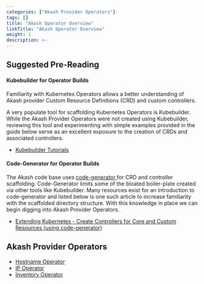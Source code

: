 ```yaml
---
categories: ["Akash Provider Operators"]
tags: []
title: "Akash Operator Overview"
linkTitle: "Akash Operator Overview"
weight: 1
description: >-
---
```


## Suggested Pre-Reading

#### Kubebuilder for Operator Builds

Familiarity with Kubernetes Operators allows a better understanding of Akash provider Custom Resource Definitions (CRD) and custom controllers.

A very populate tool for scaffolding Kubernetes Operators is Kubebuilder. While the Akash Provider Operators were not created using Kubebuilder, reviewing this tool and experimenting with simple examples provided in the guide below serve as an excellent exposure to the creation of CRDs and associated controllers.

- [Kubebuilder Tutorials](https://book.kubebuilder.io/introduction.html)

#### Code-Generator for Operator Builds

The Akash code base uses [code-generator ](https://github.com/kubernetes/code-generator) for CRD and controller scaffolding. Code-Generator limits some of the bloated boiler-plate created via other tools like Kubebuilder. Many resources exist for an introduction to code-generator and listed below is one such article to increase familiarity with the scaffolded directory structure. With this knowledge in place we can begin digging into Akash Provider Operators.

- [Extending Kubernetes - Create Controllers for Core and Custom Resources (using code-generator)](https://trstringer.com/extending-k8s-custom-controllers/)

## Akash Provider Operators

- [Hostname Operator](/docs/akash-provider-operators/akash-operator-overview/hostname-operator-for-ingress-controller/hostname-operator-for-ingress-controller/)
- [IP Operator](/docs/akash-provider-operators/akash-operator-overview/ip-operator-for-ip-leases/)
- [Inventory Operator](/docs/akash-provider-operators/akash-operator-overview/inventory-operator-for-persistent-storage/)
